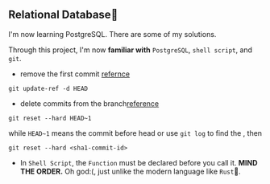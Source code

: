 ## Relational Database:rocket:
I'm now learning PostgreSQL. There are some of my solutions.

Through this project, I'm now **familiar with** `PostgreSQL`, `shell script`, and `git`.

* remove the first commit [refernce](https://stackoverflow.com/questions/10911317/how-to-remove-the-first-commit-in-git)
```shell
git update-ref -d HEAD
```
* delete commits from the branch[reference](https://stackoverflow.com/questions/1338728/delete-commits-from-a-branch-in-git)
```
git reset --hard HEAD~1
```
while `HEAD~1` means the commit before head
or use `git log` to find the <sha1-commit-id>, then 
```
git reset --hard <sha1-commit-id>
```

* In `Shell Script`, the `Function` must be declared before you call it. **MIND THE ORDER.** Oh god:(, just unlike the modern language like `Rust`:crab:.
